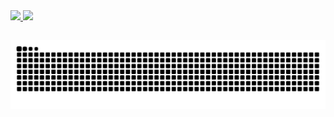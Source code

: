  <div>
  <a href="https://github.com/ycetrey">
  <img height="180em" src="https://github-readme-stats.vercel.app/api?username=ycetrey&show_icons=true&theme=dracula&include_all_commits=true&count_private=true"/>
  <img height="180em" src="https://github-readme-stats.vercel.app/api/top-langs/?username=ycetrey&layout=compact&langs_count=7&theme=dracula"/>
</div>

 ##

<div>
 
 ![Snake animation](https://github.com/ycetrey/ycetrey/blob/output/github-contribution-grid-snake.svg)

</div>
